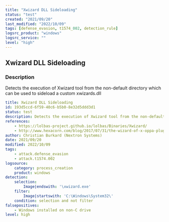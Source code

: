 ```yaml
---
title: "Xwizard DLL Sideloading"
status: "test"
created: "2021/09/20"
last_modified: "2022/10/09"
tags: [defense_evasion, t1574_002, detection_rule]
logsrc_product: "windows"
logsrc_service: ""
level: "high"
---
```


## Xwizard DLL Sideloading

### Description

Detects the execution of Xwizard tool from the non-default directory which can be used to sideload a custom xwizards.dll

```yml
title: Xwizard DLL Sideloading
id: 193d5ccd-6f59-40c6-b5b0-8e32d5ddd3d1
status: test
description: Detects the execution of Xwizard tool from the non-default directory which can be used to sideload a custom xwizards.dll
references:
    - https://lolbas-project.github.io/lolbas/Binaries/Xwizard/
    - http://www.hexacorn.com/blog/2017/07/31/the-wizard-of-x-oppa-plugx-style/
author: Christian Burkard (Nextron Systems)
date: 2021/09/20
modified: 2022/10/09
tags:
    - attack.defense_evasion
    - attack.t1574.002
logsource:
    category: process_creation
    product: windows
detection:
    selection:
        Image|endswith: '\xwizard.exe'
    filter:
        Image|startswith: 'C:\Windows\System32\'
    condition: selection and not filter
falsepositives:
    - Windows installed on non-C drive
level: high

```
